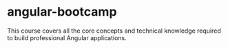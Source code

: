 # angular-bootcamp
This course covers all the core concepts and technical knowledge required to build professional Angular applications.
